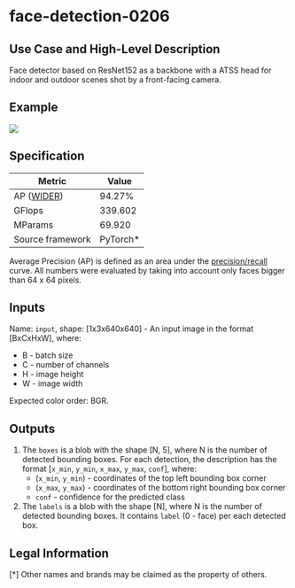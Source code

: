 # face-detection-0206

## Use Case and High-Level Description

Face detector based on ResNet152 as a backbone with a
ATSS head for indoor and outdoor scenes shot by a front-facing camera.

## Example

![](./face-detection-0206.png)

## Specification

| Metric                                                        | Value                   |
|---------------------------------------------------------------|-------------------------|
| AP ([WIDER](http://mmlab.ie.cuhk.edu.hk/projects/WIDERFace/)) | 94.27%                  |
| GFlops                                                        | 339.602                   |
| MParams                                                       | 69.920                   |
| Source framework                                              | PyTorch*                |

Average Precision (AP) is defined as an area under the
[precision/recall](https://en.wikipedia.org/wiki/Precision_and_recall)
curve. All numbers were evaluated by taking into account only faces bigger than
64 x 64 pixels.

## Inputs

Name: `input`, shape: [1x3x640x640] - An input image in the format [BxCxHxW],
where:

- B - batch size
- C - number of channels
- H - image height
- W - image width

Expected color order: BGR.

## Outputs

1. The `boxes` is a blob with the shape [N, 5], where N is the number of detected
   bounding boxes. For each detection, the description has the format
   [`x_min`, `y_min`, `x_max`, `y_max`, `conf`],
   where:
    - (`x_min`, `y_min`) - coordinates of the top left bounding box corner
    - (`x_max`, `y_max`) - coordinates of the bottom right bounding box corner
    - `conf` - confidence for the predicted class
2. The `labels` is a blob with the shape [N], where N is the number of detected
   bounding boxes. It contains `label` (0 - face) per each detected box.

## Legal Information
[*] Other names and brands may be claimed as the property of others.
